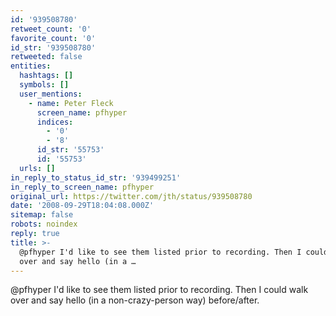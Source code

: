 ```yaml
---
id: '939508780'
retweet_count: '0'
favorite_count: '0'
id_str: '939508780'
retweeted: false
entities:
  hashtags: []
  symbols: []
  user_mentions:
    - name: Peter Fleck
      screen_name: pfhyper
      indices:
        - '0'
        - '8'
      id_str: '55753'
      id: '55753'
  urls: []
in_reply_to_status_id_str: '939499251'
in_reply_to_screen_name: pfhyper
original_url: https://twitter.com/jth/status/939508780
date: '2008-09-29T18:04:08.000Z'
sitemap: false
robots: noindex
reply: true
title: >-
  @pfhyper I'd like to see them listed prior to recording. Then I could walk
  over and say hello (in a …
---
```


@pfhyper I'd like to see them listed prior to recording. Then I could walk over and say hello (in a non-crazy-person way) before/after.